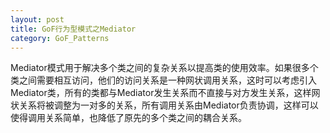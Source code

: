 ```yaml
---
layout: post
title: GoF行为型模式之Mediator
category: GoF_Patterns
---
```


Mediator模式用于解决多个类之间的复杂关系以提高类的使用效率。如果很多个类之间需要相互访问，他们的访问关系是一种网状调用关系，这时可以考虑引入Mediator类，所有的类都与Mediator发生关系而不直接与对方发生关系，这样网状关系将被调整为一对多的关系，所有调用关系由Mediator负责协调，这样可以使得调用关系简单，也降低了原先的多个类之间的耦合关系。
